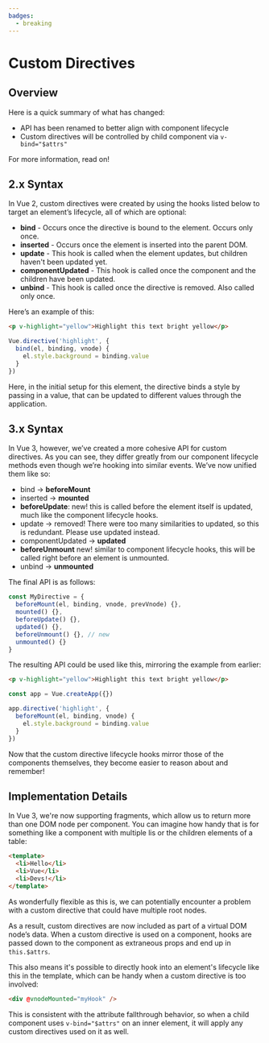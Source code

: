 ```yaml
---
badges:
  - breaking
---
```


# Custom Directives <MigrationBadges :badges="$frontmatter.badges" />

## Overview

Here is a quick summary of what has changed:

- API has been renamed to better align with component lifecycle
- Custom directives will be controlled by child component via `v-bind="$attrs"`

For more information, read on!

## 2.x Syntax

In Vue 2, custom directives were created by using the hooks listed below to target an element’s lifecycle, all of which are optional:

- **bind** - Occurs once the directive is bound to the element. Occurs only once.
- **inserted** - Occurs once the element is inserted into the parent DOM.
- **update** - This hook is called when the element updates, but children haven't been updated yet.
- **componentUpdated** - This hook is called once the component and the children have been updated.
- **unbind** - This hook is called once the directive is removed. Also called only once.

Here’s an example of this:

```html
<p v-highlight="yellow">Highlight this text bright yellow</p>
```

```js
Vue.directive('highlight', {
  bind(el, binding, vnode) {
    el.style.background = binding.value
  }
})
```

Here, in the initial setup for this element, the directive binds a style by passing in a value, that can be updated to different values through the application.

## 3.x Syntax

In Vue 3, however, we’ve created a more cohesive API for custom directives. As you can see, they differ greatly from our component lifecycle methods even though we’re hooking into similar events. We’ve now unified them like so:

- bind → **beforeMount**
- inserted → **mounted**
- **beforeUpdate**: new! this is called before the element itself is updated, much like the component lifecycle hooks.
- update → removed! There were too many similarities to updated, so this is redundant. Please use updated instead.
- componentUpdated → **updated**
- **beforeUnmount** new! similar to component lifecycle hooks, this will be called right before an element is unmounted.
- unbind -> **unmounted**

The final API is as follows:

```js
const MyDirective = {
  beforeMount(el, binding, vnode, prevVnode) {},
  mounted() {},
  beforeUpdate() {},
  updated() {},
  beforeUnmount() {}, // new
  unmounted() {}
}
```

The resulting API could be used like this, mirroring the example from earlier:

```html
<p v-highlight="yellow">Highlight this text bright yellow</p>
```

```js
const app = Vue.createApp({})

app.directive('highlight', {
  beforeMount(el, binding, vnode) {
    el.style.background = binding.value
  }
})
```

Now that the custom directive lifecycle hooks mirror those of the components themselves, they become easier to reason about and remember!

## Implementation Details

In Vue 3, we're now supporting fragments, which allow us to return more than one DOM node per component. You can imagine how handy that is for something like a component with multiple lis or the children elements of a table:

```html
<template>
  <li>Hello</li>
  <li>Vue</li>
  <li>Devs!</li>
</template>
```

As wonderfully flexible as this is, we can potentially encounter a problem with a custom directive that could have multiple root nodes.

As a result, custom directives are now included as part of a virtual DOM node’s data. When a custom directive is used on a component, hooks are passed down to the component as extraneous props and end up in `this.$attrs`.

This also means it's possible to directly hook into an element's lifecycle like this in the template, which can be handy when a custom directive is too involved:

```html
<div @vnodeMounted="myHook" />
```

This is consistent with the attribute fallthrough behavior, so when a child component uses `v-bind="$attrs"` on an inner element, it will apply any custom directives used on it as well.
